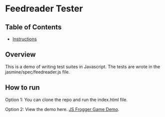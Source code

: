 # Feedreader Tester
## Table of Contents

* [Instructions](#Overview)

## Overview
This is a demo of writing test suites in Javascript. The tests are wrote in the jasmine/spec/feedreader.js file.

## How to run
Option 1: You can clone the repo and run the index.html file.

Option 2: View the demo here. [JS Frogger Game Demo](https://mattperkins.gearedwebdesigns.com/Feedreader-Tester/).


